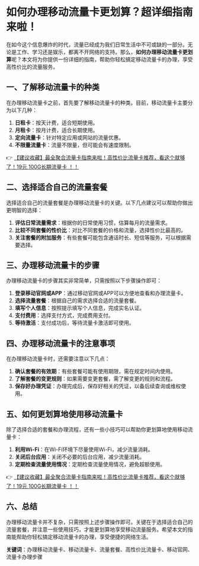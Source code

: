 # 如何办理移动流量卡更划算？超详细指南来啦！

在如今这个信息爆炸的时代，流量已经成为我们日常生活中不可或缺的一部分。无论是工作、学习还是娱乐，都离不开网络的支持。那么，**如何办理移动流量卡更划算**呢？本文将为你提供一份详细的指南，帮助你轻松搞定移动流量卡的办理，享受高性价比的流量服务。

## 一、了解移动流量卡的种类

在办理移动流量卡之前，首先要了解移动流量卡的种类。目前，移动流量卡主要分为以下几种：

1. **日租卡**：按天计费，适合短期使用。
2. **月租卡**：按月计费，适合长期使用。
3. **定向流量卡**：针对特定应用或网站的流量优惠。
4. **不限量流量卡**：流量不限量，但可能会有速度限制。

👉 [【建议收藏】最全聚合流量卡指南来啦！高性价比流量卡推荐，看这个就够了！19元 100G长期流量卡 ！！](https://bit.ly/Liuliangka)

## 二、选择适合自己的流量套餐

选择适合自己的流量套餐是办理移动流量卡的关键。以下几点建议可以帮助你做出更明智的选择：

1. **评估日常流量需求**：根据你的日常使用习惯，估算每月的流量需求。
2. **比较不同套餐的性价比**：对比不同套餐的价格和流量，选择性价比最高的。
3. **关注套餐的附加服务**：有些套餐可能包含通话时长、短信等服务，可以根据需要选择。

## 三、办理移动流量卡的步骤

办理移动流量卡的步骤其实非常简单，只需按照以下步骤操作即可：

1. **登录移动官网或APP**：通过移动官网或APP可以方便地查看和办理流量卡。
2. **选择流量套餐**：根据自己的需求选择合适的流量套餐。
3. **填写个人信息**：按照提示填写个人信息，完成实名认证。
4. **支付费用**：选择支付方式，完成费用支付。
5. **等待激活**：支付成功后，等待流量卡激活即可使用。

## 四、办理移动流量卡的注意事项

在办理移动流量卡时，还需要注意以下几点：

1. **确认套餐的有效期**：有些套餐可能有使用期限，需在规定时间内使用。
2. **了解套餐的变更规则**：如果需要变更套餐，需了解变更的规则和流程。
3. **保存好办理凭证**：办理完成后，保存好相关的凭证，以备后续查询或维权使用。

## 五、如何更划算地使用移动流量卡

除了选择合适的套餐和办理流程，还有一些小技巧可以帮助你更划算地使用移动流量卡：

1. **利用Wi-Fi**：在Wi-Fi环境下尽量使用Wi-Fi，减少流量消耗。
2. **关闭后台应用**：关闭不必要的后台应用，减少流量消耗。
3. **定期检查流量使用情况**：定期检查流量使用情况，避免超额使用。

👉 [【建议收藏】最全聚合流量卡指南来啦！高性价比流量卡推荐，看这个就够了！19元 100G长期流量卡 ！！](https://bit.ly/Liuliangka)

## 六、总结

办理移动流量卡并不复杂，只需按照上述步骤操作即可。关键在于选择适合自己的流量套餐，并注意一些使用技巧，才能更划算地享受移动流量服务。希望本文的指南能帮助你轻松搞定移动流量卡的办理，享受便捷的网络生活。

**关键词**：办理移动流量卡、移动流量卡、流量套餐、高性价比流量卡、移动官网、流量卡办理步骤